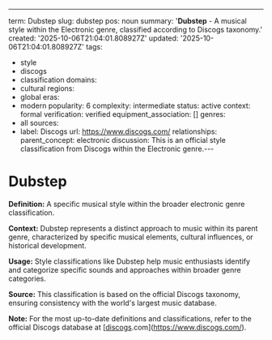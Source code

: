 ---
term: Dubstep
slug: dubstep
pos: noun
summary: '**Dubstep** - A musical style within the Electronic genre, classified according
  to Discogs taxonomy.'
created: '2025-10-06T21:04:01.808927Z'
updated: '2025-10-06T21:04:01.808927Z'
tags:
- style
- discogs
- classification
domains:
- cultural
regions:
- global
eras:
- modern
popularity: 6
complexity: intermediate
status: active
context: formal
verification: verified
equipment_association: []
genres:
- all
sources:
- label: Discogs
  url: https://www.discogs.com/
relationships:
  parent_concept: electronic
discussion: This is an official style classification from Discogs within the Electronic
  genre.---

# Dubstep

**Definition:** A specific musical style within the broader electronic genre classification.

**Context:** Dubstep represents a distinct approach to music within its parent genre, characterized by specific musical elements, cultural influences, or historical development.

**Usage:** Style classifications like Dubstep help music enthusiasts identify and categorize specific sounds and approaches within broader genre categories.

**Source:** This classification is based on the official Discogs taxonomy, ensuring consistency with the world's largest music database.

**Note:** For the most up-to-date definitions and classifications, refer to the official Discogs database at [[discogs](../d/discogs.md).com](https://www.discogs.com/).